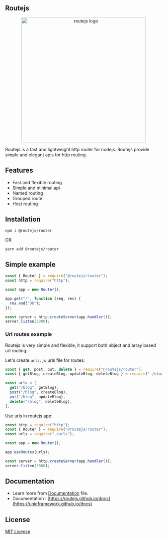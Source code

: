 ## Routejs

<p align="center">
  <img src="https://raw.githubusercontent.com/routejs/docs/main/routejs.jpg" width="400px" alt="routejs logo">
</p>

Routejs is a fast and lightweight http router for nodejs.
Routejs provide simple and elegant apis for http routing.

## Features
- Fast and flexible routing
- Simple and minimal api
- Named routing
- Grouped route
- Host routing

## Installation
```shell
npm i @routejs/router
```

OR

```shell
yarn add @routejs/router
```

## Simple example

```javascript
const { Router } = require("@routejs/router");
const http = require("http");

const app = new Router();

app.get("/", function (req, res) {
  res.end("Ok");
});

const server = http.createServer(app.handler());
server.listen(3000);
```

### Url routes example
Routejs is very simple and flexible, it support both object and array based url routing.

Let's create `urls.js` urls file for routes:
```javascript
const { get, post, put, delete } = require("@routejs/router");
const { getBlog, createBlog, updateBlog, deleteBlog } = require("./blogs");

const urls = [
  get("/blog", getBlog),
  post("/blog", createBlog),
  put("/blog", updateBlog),
  delete("/blog", deleteBlog),
];
```

Use urls in routejs app:
```javascript
const http = require("http");
const { Router } = require("@routejs/router");
const urls = require("./urls");

const app = new Router();

app.useRoutes(urls);

const server = http.createServer(app.handler());
server.listen(3000);
```

## Documentation

  - Learn more from [Documentation](https://github.com/routejs/docs/) file.
  - Documentation : [https://routejs.github.io/docs](https://unicframework.github.io/docs)


## License

  [MIT License](https://github.com/routejs/router/blob/main/LICENSE)

